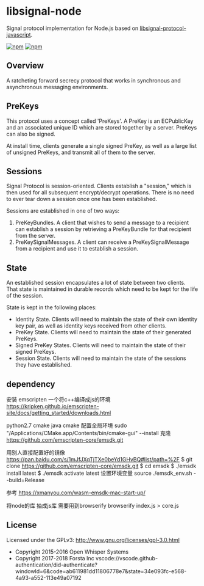libsignal-node
========
Signal protocol implementation for Node.js based on
[libsignal-protocol-javascript](https://github.com/WhisperSystems/libsignal-protocol-javascript).

[![npm](https://img.shields.io/npm/v/libsignal.svg)](https://www.npmjs.com/package/libsignal)
[![npm](https://img.shields.io/npm/l/libsignal.svg)](https://github.com/ForstaLabs/libsignal-node)


Overview
--------
A ratcheting forward secrecy protocol that works in synchronous and
asynchronous messaging environments.


PreKeys
--------
This protocol uses a concept called 'PreKeys'. A PreKey is an ECPublicKey and
an associated unique ID which are stored together by a server. PreKeys can also
be signed.

At install time, clients generate a single signed PreKey, as well as a large
list of unsigned PreKeys, and transmit all of them to the server.


Sessions
--------
Signal Protocol is session-oriented. Clients establish a "session," which is
then used for all subsequent encrypt/decrypt operations. There is no need to
ever tear down a session once one has been established.

Sessions are established in one of two ways:

1. PreKeyBundles. A client that wishes to send a message to a recipient can
   establish a session by retrieving a PreKeyBundle for that recipient from the
   server.
2. PreKeySignalMessages. A client can receive a PreKeySignalMessage from a
   recipient and use it to establish a session.


State
--------
An established session encapsulates a lot of state between two clients. That
state is maintained in durable records which need to be kept for the life of
the session.

State is kept in the following places:

* Identity State. Clients will need to maintain the state of their own identity
  key pair, as well as identity keys received from other clients.
* PreKey State. Clients will need to maintain the state of their generated
  PreKeys.
* Signed PreKey States. Clients will need to maintain the state of their signed
  PreKeys.
* Session State. Clients will need to maintain the state of the sessions they
  have established.

dependency
--------
安装 emscripten 一个将c++编译成js的环境
https://kripken.github.io/emscripten-site/docs/getting_started/downloads.html

python2.7
cmake
java
cmake 配置全局环境 sudo "/Applications/CMake.app/Contents/bin/cmake-gui" --install
克隆 https://github.com/emscripten-core/emsdk.git

用别人直接配置好的镜像
https://pan.baidu.com/s/1mJfJXqTjTXe0beYd1GHvBQ#list/path=%2F
$ git clone https://github.com/emscripten-core/emsdk.git
$ cd emsdk
$ ./emsdk install latest
$ ./emsdk activate latest
设置环境变量
 source ./emsdk_env.sh --build=Release

 参考 
 https://xmanyou.com/wasm-emsdk-mac-start-up/

将node的库 抽成js库 需要用到browserify
browserify index.js > core.js 

License
--------
Licensed under the GPLv3: http://www.gnu.org/licenses/gpl-3.0.html

* Copyright 2015-2016 Open Whisper Systems
* Copyright 2017-2018 Forsta Inc
vscode://vscode.github-authentication/did-authenticate?windowId=6&code=ab611981dd11806778e7&state=34e093fc-e568-4a93-a552-113e49a07192